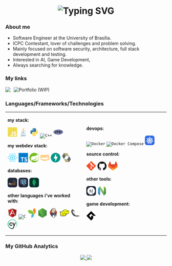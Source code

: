 <h1 align="center" align-items="center">
    <img src="https://readme-typing-svg.herokuapp.com?font=Righteous&size=35&duration=3000&color=FF0000&center=true&vCenter=true&width=500&height=70&lines=Hi!+👋;I'm+Gabriel+Moretti!" alt="Typing SVG" />
</h1>

### About me

- Software Engineer at the University of Brasília.
- ICPC Contestant, lover of challenges and problem solving.
- Mainly focused on software security, architecture, full stack development and testing.
- Interested in AI, Game Development, 
- Always searching for knowledge.

### My links
<div style="display:flex; gap:10px">
 <a href="https://www.linkedin.com/in/morettigs/" target="_blank"><img src="https://img.shields.io/badge/-LinkedIn-%230077B5?style=for-the-badge&logo=linkedin&logoColor=white" target="_blank"></a>

 <span aria-disabled="true" style="pointer-events: none; cursor: default; display:inline-block; vertical-align:middle;">
  <img src="https://img.shields.io/badge/-Portfolio%20%28WIP%29-%238A8A8A?style=for-the-badge" alt="Portfolio (WIP)" />
</span>
</div>

### Languages/Frameworks/Technologies

<table border="0px">
<tr>
<td width=500>
    
**my stack:**

<code><img height="30" alt="Javascript" title="Javascript" src="https://raw.githubusercontent.com/devicons/devicon/master/icons/javascript/javascript-plain.svg"></code>
<code><img height="30" alt="Java" title="Java" src="https://raw.githubusercontent.com/github/explore/main/topics/java/java.png"></code>
<code><img height="30" alt="Python" title="Python" src="https://raw.githubusercontent.com/devicons/devicon/master/icons/python/python-original.svg"></code>
<code><img height="30" alt="C++" title="C++" src="https://raw.githubusercontent.com/jmnote/z-icons/master/svg/cpp.svg"></code>
<code><img height="30" alt="PHP" title="PHP" src="https://raw.githubusercontent.com/devicons/devicon/master/icons/php/php-original.svg"></code>

**my webdev stack:**

<code><img height="30" alt="React" title="React" src="https://raw.githubusercontent.com/devicons/devicon/master/icons/react/react-original.svg"></code>
<code><img height="30" alt="Typescript" title="Typescript" src="https://raw.githubusercontent.com/devicons/devicon/master/icons/typescript/typescript-original.svg"></code>
<code><img height="30" alt="Spring Framework" title="Spring Framework" src="https://raw.githubusercontent.com/devicons/devicon/master/icons/spring/spring-original.svg"></code>
<code><img height="30" alt="AWS S3" title="AWS S3" src="https://raw.githubusercontent.com/devicons/devicon/master/icons/amazonwebservices/amazonwebservices-plain-wordmark.svg"></code>
<code><img height="30" alt="FastAPI" title="FastAPI" src="https://raw.githubusercontent.com/devicons/devicon/master/icons/fastapi/fastapi-original.svg"></code>
<code><img height="30" alt="Hibernate" title="Hibernate" src="https://raw.githubusercontent.com/devicons/devicon/master/icons/hibernate/hibernate-original.svg"></code>

**databases:**

<code><img height="30" alt="MySQL" title="MySQL" src="https://raw.githubusercontent.com/tandpfun/skill-icons/main/icons/MySQL-Dark.svg"></code>
<code><img height="30" alt="PostgreSQL" title="PostgreSQL" src="https://raw.githubusercontent.com/tandpfun/skill-icons/main/icons/PostgreSQL-Dark.svg"></code>
<code><img height="30" alt="MongoDB" title="MongoDB" src="https://raw.githubusercontent.com/tandpfun/skill-icons/main/icons/MongoDB.svg"></code>

**other languages i've worked with:**

<code><img height="30" alt="Angular" title="Angular" src="https://raw.githubusercontent.com/devicons/devicon/master/icons/angularjs/angularjs-original.svg"></code>
<code><img height="30" alt="C" title="C" src="https://raw.githubusercontent.com/jmnote/z-icons/master/svg/c.svg"></code>
<code><img height="30" alt="Yii2" title="Yii2" src="https://raw.githubusercontent.com/devicons/devicon/master/icons/yii/yii-original.svg"></code>
<code><img height="30" alt="Node.js" title="Node.js" src="https://raw.githubusercontent.com/devicons/devicon/master/icons/nodejs/nodejs-original.svg"></code>
<code><img height="30" alt="Jenkins" title="Jenkins" src="https://raw.githubusercontent.com/devicons/devicon/master/icons/jenkins/jenkins-original.svg"></code>
<code><img height="30" alt="Hadoop" title="Hadoop" src="https://raw.githubusercontent.com/devicons/devicon/master/icons/hadoop/hadoop-original.svg"></code>
<code><img height="30" alt="Flask" title="Flask" src="https://raw.githubusercontent.com/devicons/devicon/master/icons/flask/flask-original.svg"></code>
<code><img height="30" alt="Cypress.js" title="Cypress.js" src="https://raw.githubusercontent.com/devicons/devicon/master/icons/cypressio/cypressio-original.svg"></code>

</td>
<td width=500>

**devops:**

<code><img height="30" alt="Docker" title="Docker" src="https://user-images.githubusercontent.com/25181517/117207330-263ba280-adf4-11eb-9b97-0ac5b40bc3be.png"></code>
<code><img height="30" alt="Docker Compose" title="Docker Compose" src="https://github.com/docker/compose/raw/main/logo.png?raw=true"></code>
<code><img height="30" alt="Kubernetes" title="Kubernetes" src="https://raw.githubusercontent.com/tandpfun/skill-icons/main/icons/Kubernetes.svg"></code>

**source control:**

<code><img height="30" alt="Git" title="Git" src="https://raw.githubusercontent.com/devicons/devicon/master/icons/git/git-original.svg"></code>
<code><img height="30" alt="GitHub" title="GitHub" src="https://raw.githubusercontent.com/devicons/devicon/master/icons/github/github-original.svg"></code>
<code><img height="30" alt="GitLab" title="GitLab" src="https://raw.githubusercontent.com/devicons/devicon/master/icons/gitlab/gitlab-original.svg"></code>

**other tools:**

<code><img height="30" alt="NextJS" title="NextJS" src="https://raw.githubusercontent.com/tandpfun/skill-icons/main/icons/NextJS-Dark.svg"></code>
<code><img height="30" alt="Neovim" title="Neovim" src="https://raw.githubusercontent.com/devicons/devicon/master/icons/neovim/neovim-original.svg"></code>

**game development:**

<code><img height="30" alt="GameMaker" title="GameMaker" src="https://raw.githubusercontent.com/github/explore/main/topics/gamemaker/gamemaker.png"></code>

</td>
</tr>
</table>

 
### My GitHub Analytics
<div align="center">
  <a href="https://github.com/MorettiGS">
  <img height="200em" src="https://github-readme-stats.vercel.app/api?username=MorettiGS&show_icons=true&theme=react&text_color=FFFFFF&bg_color=220000&title_color=FFFFFF&include_all_commits=true&count_private=true"/>
  <img height="200em" src="https://github-readme-stats.vercel.app/api/top-langs/?username=MorettiGS&layout=compact&text_color=FFFFFF&bg_color=220000&title_color=FFFFFF&langs_count=7&theme=react"/>
</div>
